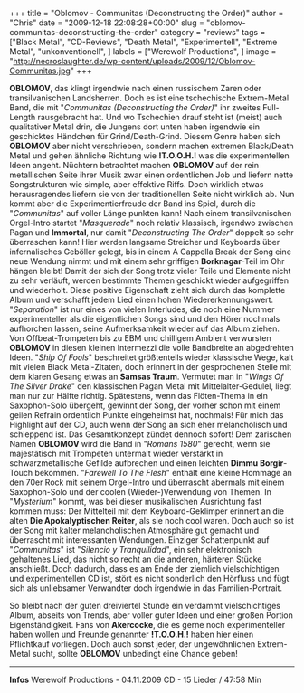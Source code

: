 +++
title = "Oblomov - Communitas (Deconstructing the Order)"
author = "Chris"
date = "2009-12-18 22:08:28+00:00"
slug = "oblomov-communitas-deconstructing-the-order"
category = "reviews"
tags = ["Black Metal", "CD-Reviews", "Death Metal", "Experimentell", "Extreme Metal", "unkonventionell", ]
labels = ["Werewolf Productions", ]
image = "http://necroslaughter.de/wp-content/uploads/2009/12/Oblomov-Communitas.jpg"
+++

**OBLOMOV**, das klingt irgendwie nach einen russischem Zaren oder transilvanischen Landsherren. Doch es ist eine tschechische Extrem-Metal Band, die mit "_Communitas (Deconstructing the Order)_" ihr zweites Full-Length rausgebracht hat. Und wo Tschechien drauf steht ist (meist) auch qualitativer Metal drin, die Jungens dort unten haben irgendwie ein geschicktes Händchen für Grind/Death-Grind. Diesem Genre haben sich **OBLOMOV** aber nicht verschrieben, sondern machen extremen Black/Death Metal und gehen ähnliche Richtung wie **!T.O.O.H.!** was die experimentellen Ideen angeht.
Nüchtern betrachtet machen **OBLOMOV** auf der rein metallischen Seite ihrer Musik zwar einen ordentlichen Job und liefern nette Songstrukturen wie simple, aber effektive Riffs. Doch wirklich etwas herausragendes liefern sie von der traditionellen Seite nicht wirklich ab.
Nun kommt aber die Experimentierfreude der Band ins Spiel, durch die "_Communitas_" auf voller Länge punkten kann! Nach einem transilvanischen Orgel-Intro startet "_Masquerade_" noch relativ klassisch, irgendwo zwischen Pagan und **Immortal**, nur damit "_Deconstructing The Order_" doppelt so sehr überraschen kann! Hier werden langsame Streicher und Keyboards über infernalisches Geböller gelegt, bis in einem A Cappella Break der Song eine neue Wendung nimmt und mit einem sehr griffigen **Borknagar**-Teil im Ohr hängen bleibt! Damit der sich der Song trotz vieler Teile und Elemente nicht zu sehr verläuft, werden bestimmte Themen geschickt wieder aufgegriffen und wiederholt. Diese positive Eigenschaft zieht sich durch das komplette Album und verschafft jedem Lied einen hohen Wiedererkennungswert.
"_Separation_" ist nur eines von vielen Interludes, die noch eine Nummer experimenteller als die eigentlichen Songs sind und den Hörer nochmals aufhorchen lassen, seine Aufmerksamkeit wieder auf das Album ziehen. Von Offbeat-Trompeten bis zu EBM und chilligem Ambient verwursten **OBLOMOV** in diesen kleinen Intermezzi die volle Bandbreite an abgedrehten Ideen.
"_Ship Of Fools_" beschreitet größtenteils wieder klassische Wege, kalt mit vielen Black Metal-Zitaten, doch erinnert in der gesprochenen Stelle mit dem klaren Gesang etwas an **Samsas Traum**. Vermutet man in "_Wings Of The Silver Drake_" den klassischen Pagan Metal mit Mittelalter-Gedulel, liegt man nur zur Hälfte richtig. Spätestens, wenn das Flöten-Thema in ein Saxophon-Solo übergeht, gewinnt der Song, der vorher schon mit einem geilen Refrain ordentlich Punkte eingeheimst hat, nochmals! Für mich das Highlight auf der CD, auch wenn der Song an sich eher melancholisch und schleppend ist. Das Gesamtkonzept zündet dennoch sofort!
Dem zarischen Namen **OBLOMOV** wird die Band in "_Romans 1580_" gerecht, wenn sie majestätisch mit Trompeten untermalt wieder verstärkt in schwarzmetallische Gefilde aufbrechen und einen leichten **Dimmu Borgir**-Touch bekommen. "_Farewell To The Flesh_" enthält eine kleine Hommage an den 70er Rock mit seinem Orgel-Intro und überrascht abermals mit einem Saxophon-Solo und der coolen (Wieder-)Verwendung von Themen. In "_Mysterium_" kommt, was bei dieser musikalischen Ausrichtung fast kommen muss: Der Mittelteil mit dem Keyboard-Geklimper erinnert an die alten **Die Apokalyptischen Reiter**, als sie noch cool waren. Doch auch so ist der Song mit kalter melancholischen Atmosphäre gut gemacht und überrascht mit interessanten Wendungen.
Einziger Schattenpunkt auf "_Communitas_" ist "_Silencio y Tranquilidad_", ein sehr elektronisch gehaltenes Lied, das nicht so recht an die anderen, härteren Stücke anschließt. Doch dadurch, dass es am Ende der ziemlich vielschichtigen und experimentellen CD ist, stört es nicht sonderlich den Hörfluss und fügt sich als unliebsamer Verwandter doch irgendwie in das Familien-Portrait.

So bleibt nach der guten dreiviertel Stunde ein verdammt vielschichtiges Album, abseits von Trends, aber voller guter Ideen und einer großen Portion Eigenständigkeit. Fans von **Akercocke**, die es gerne noch experimenteller haben wollen und Freunde genannter **!T.O.O.H.!** haben hier einen Pflichtkauf vorliegen. Doch auch sonst jeder, der ungewöhnlichen Extrem-Metal sucht, sollte **OBLOMOV** unbedingt eine Chance geben!





---
**Infos**
Werewolf Productions - 04.11.2009
CD - 15 Lieder / 47:58 Min
